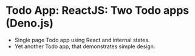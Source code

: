 # Todo App: ReactJS: Two Todo apps (Deno.js)

- Single page Todo app using React and internal states.
- Yet another Todo app, that demonstrates simple design.
